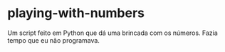 # playing-with-numbers
Um script feito em Python que dá uma brincada com os números. Fazia tempo que eu não programava.
